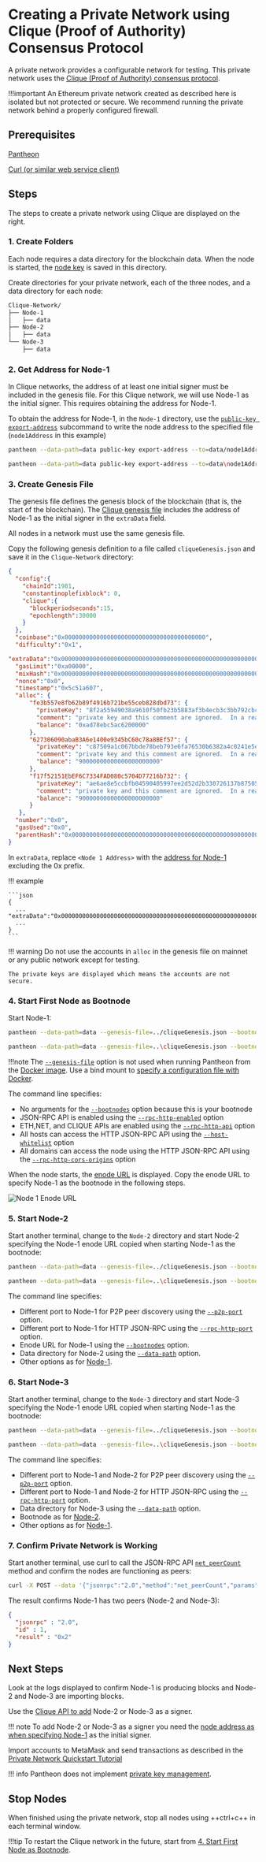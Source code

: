 # Creating a Private Network using Clique (Proof of Authority) Consensus Protocol

A private network provides a configurable network for testing. This private network uses the [Clique (Proof of Authority)
consensus protocol](../Consensus-Protocols/Clique.md). 

!!!important
    An Ethereum private network created as described here is isolated but not protected or secure. 
    We recommend running the private network behind a properly configured firewall.

## Prerequisites 

[Pantheon](../Installation/Install-Binaries.md) 

[Curl (or similar web service client)](https://curl.haxx.se/download.html) 

## Steps

The steps to create a private network using Clique are displayed on the right.

### 1. Create Folders 

Each node requires a data directory for the blockchain data. When the node is started, the [node key](../Configuring-Pantheon/Node-Keys.md) is saved in this directory. 

Create directories for your private network, each of the three nodes, and a data directory for each node: 

```bash
Clique-Network/
├── Node-1
│   ├── data
├── Node-2
│   ├── data
└── Node-3
    ├── data
```

### 2. Get Address for Node-1 

In Clique networks, the address of at least one initial signer must be included in the genesis file. 
For this Clique network, we will use Node-1 as the initial signer. This requires obtaining the address for Node-1. 

To obtain the address for Node-1, in the `Node-1` directory, use the [`public-key export-address`](../Reference/Pantheon-CLI-Syntax.md#export-address)
subcommand to write the node address to the specified file (`node1Address` in this example)

```bash tab="MacOS"
pantheon --data-path=data public-key export-address --to=data/node1Address
```

```bash tab="Windows"
pantheon --data-path=data public-key export-address --to=data\node1Address
```

### 3. Create Genesis File 

The genesis file defines the genesis block of the blockchain (that is, the start of the blockchain).
The [Clique genesis file](../Consensus-Protocols/Clique.md#genesis-file) includes the address of Node-1 as the initial signer in the `extraData` field.    

All nodes in a network must use the same genesis file. 

Copy the following genesis definition to a file called `cliqueGenesis.json` and save it in the `Clique-Network` directory: 

```json
{
  "config":{
    "chainId":1981,
    "constantinoplefixblock": 0,
    "clique":{
      "blockperiodseconds":15,
      "epochlength":30000
    }
  },
  "coinbase":"0x0000000000000000000000000000000000000000",
  "difficulty":"0x1",

"extraData":"0x0000000000000000000000000000000000000000000000000000000000000000<Node 1 Address>0000000000000000000000000000000000000000000000000000000000000000000000000000000000000000000000000000000000000000000000000000000000",
  "gasLimit":"0xa00000",
  "mixHash":"0x0000000000000000000000000000000000000000000000000000000000000000",
  "nonce":"0x0",
  "timestamp":"0x5c51a607",
  "alloc": {
      "fe3b557e8fb62b89f4916b721be55ceb828dbd73": {
        "privateKey": "8f2a55949038a9610f50fb23b5883af3b4ecb3c3bb792cbcefbd1542c692be63",
        "comment": "private key and this comment are ignored.  In a real chain, the private key should NOT be stored",
        "balance": "0xad78ebc5ac6200000"
      },
      "627306090abaB3A6e1400e9345bC60c78a8BEf57": {
        "privateKey": "c87509a1c067bbde78beb793e6fa76530b6382a4c0241e5e4a9ec0a0f44dc0d3",
        "comment": "private key and this comment are ignored.  In a real chain, the private key should NOT be stored",
        "balance": "90000000000000000000000"
      },
      "f17f52151EbEF6C7334FAD080c5704D77216b732": {
        "privateKey": "ae6ae8e5ccbfb04590405997ee2d52d2b330726137b875053c36d94e974d162f",
        "comment": "private key and this comment are ignored.  In a real chain, the private key should NOT be stored",
        "balance": "90000000000000000000000"
      }
   },
  "number":"0x0",
  "gasUsed":"0x0",
  "parentHash":"0x0000000000000000000000000000000000000000000000000000000000000000"
}
```

In `extraData`, replace `<Node 1 Address>` with the [address for Node-1](#2-get-address-for-node-1) excluding the 0x prefix. 

!!! example
    
    ```json
    {
      ...
    "extraData":"0x0000000000000000000000000000000000000000000000000000000000000000b9b81ee349c3807e46bc71aa2632203c5b4620340000000000000000000000000000000000000000000000000000000000000000000000000000000000000000000000000000000000000000000000000000000000",
      ...
    }
    ```

!!! warning 
    Do not use the accounts in `alloc` in the genesis file on mainnet or any public network except for testing.
        
    The private keys are displayed which means the accounts are not secure.  

### 4. Start First Node as Bootnode

Start Node-1:

```bash tab="MacOS"
pantheon --data-path=data --genesis-file=../cliqueGenesis.json --bootnodes --network-id 123 --rpc-http-enabled --rpc-http-api=ETH,NET,CLIQUE --host-whitelist=* --rpc-http-cors-origins="all"      
```

```bash tab="Windows"
pantheon --data-path=data --genesis-file=..\cliqueGenesis.json --bootnodes --network-id 123 --rpc-http-enabled --rpc-http-api=ETH,NET,CLIQUE --host-whitelist=* --rpc-http-cors-origins="all"    
```

!!!note
    The [`--genesis-file`](../Reference/Pantheon-CLI-Syntax.md#genesis-file) option is not used when running 
    Pantheon from the [Docker image](../Getting-Started/Run-Docker-Image.md). Use a bind mount to 
    [specify a configuration file with Docker](../Getting-Started/Run-Docker-Image.md#custom-genesis-file).

The command line specifies: 

* No arguments for the [`--bootnodes`](../Reference/Pantheon-CLI-Syntax.md#bootnodes) option because this is your bootnode
* JSON-RPC API is enabled using the [`--rpc-http-enabled`](../Reference/Pantheon-CLI-Syntax.md#rpc-http-enabled) option
* ETH,NET, and CLIQUE APIs are enabled using the [`--rpc-http-api`](../Reference/Pantheon-CLI-Syntax.md#rpc-http-api) option
* All hosts can access the HTTP JSON-RPC API using the [`--host-whitelist`](../Reference/Pantheon-CLI-Syntax.md#host-whitelist) option
* All domains can access the node using the HTTP JSON-RPC API using the [`--rpc-http-cors-origins`](../Reference/Pantheon-CLI-Syntax.md#rpc-http-cors-origins) option 

When the node starts, the [enode URL](../Configuring-Pantheon/Node-Keys.md#enode-url) is displayed.
Copy the enode URL to specify Node-1 as the bootnode in the following steps. 

![Node 1 Enode URL](../images/EnodeStartup.png)

### 5. Start Node-2 

Start another terminal, change to the `Node-2` directory and start Node-2 specifying the Node-1 enode URL copied when starting Node-1 as the bootnode:
 
```bash tab="MacOS"
pantheon --data-path=data --genesis-file=../cliqueGenesis.json --bootnodes=<Node-1 Enode URL> --network-id 123 --p2p-port=30304 --rpc-http-enabled --rpc-http-api=ETH,NET,CLIQUE --host-whitelist=* --rpc-http-cors-origins="all" --rpc-http-port=8546     
```

```bash tab="Windows"
pantheon --data-path=data --genesis-file=..\cliqueGenesis.json --bootnodes=<Node-1 Enode URL> --network-id 123 --p2p-port=30304 --rpc-http-enabled --rpc-http-api=ETH,NET,CLIQUE --host-whitelist=* --rpc-http-cors-origins="all" --rpc-http-port=8546     
```

The command line specifies: 

* Different port to Node-1 for P2P peer discovery using the [`--p2p-port`](../Reference/Pantheon-CLI-Syntax.md#p2p-port) option.
* Different port to Node-1 for HTTP JSON-RPC using the [`--rpc-http-port`](../Reference/Pantheon-CLI-Syntax.md#rpc-http-port) option.
* Enode URL for Node-1 using the [`--bootnodes`](../Reference/Pantheon-CLI-Syntax.md#bootnodes) option.
* Data directory for Node-2 using the [`--data-path`](../Reference/Pantheon-CLI-Syntax.md#data-path) option.
* Other options as for [Node-1](#5-start-first-node-as-bootnode).


### 6. Start Node-3

Start another terminal, change to the `Node-3` directory and start Node-3 specifying the Node-1 enode URL copied when starting Node-1 as the bootnode: 

```bash tab="MacOS"
pantheon --data-path=data --genesis-file=../cliqueGenesis.json --bootnodes=<Node-1 Enode URL> --network-id 123 --p2p-port=30305 --rpc-http-enabled --rpc-http-api=ETH,NET,CLIQUE --host-whitelist=* --rpc-http-cors-origins="all" --rpc-http-port=8547    
```

```bash tab="Windows"
pantheon --data-path=data --genesis-file=..\cliqueGenesis.json --bootnodes=<Node-1 Enode URL> --network-id 123 --p2p-port=30305 --rpc-http-enabled --rpc-http-api=ETH,NET,CLIQUE --host-whitelist=* --rpc-http-cors-origins="all" --rpc-http-port=8547    
```

The command line specifies: 

 * Different port to Node-1 and Node-2 for P2P peer discovery using the [`--p2p-port`](../Reference/Pantheon-CLI-Syntax.md#p2p-port) option.
 * Different port to Node-1 and Node-2 for HTTP JSON-RPC using the [`--rpc-http-port`](../Reference/Pantheon-CLI-Syntax.md#rpc-http-port) option.
 * Data directory for Node-3 using the [`--data-path`](../Reference/Pantheon-CLI-Syntax.md#data-path) option.
 * Bootnode as for [Node-2](#6-start-node-2).
 * Other options as for [Node-1](#5-start-first-node-as-bootnode). 

### 7. Confirm Private Network is Working 

Start another terminal, use curl to call the JSON-RPC API [`net_peerCount`](../Reference/JSON-RPC-API-Methods.md#net_peercount) method and confirm the nodes are functioning as peers: 

```bash
curl -X POST --data '{"jsonrpc":"2.0","method":"net_peerCount","params":[],"id":1}' localhost:8545
```

The result confirms Node-1 has two peers (Node-2 and Node-3):
```json
{
  "jsonrpc" : "2.0",
  "id" : 1,
  "result" : "0x2"
}
```

## Next Steps 

Look at the logs displayed to confirm Node-1 is producing blocks and Node-2 and Node-3 are importing blocks. 

Use the [Clique API to add](../Consensus-Protocols/Clique.md#adding-and-removing-signers) Node-2 or Node-3 as a signer. 

!!! note
    To add Node-2 or Node-3 as a signer you need the [node address as when specifying Node-1](#2-get-address-for-node-1) as the initial signer. 

Import accounts to MetaMask and send transactions as described in the [Private Network Quickstart Tutorial](Private-Network-Quickstart.md#creating-a-transaction-using-metamask)

!!! info 
    Pantheon does not implement [private key management](../Using-Pantheon/Account-Management.md).

## Stop Nodes

When finished using the private network, stop all nodes using ++ctrl+c++ in each terminal window. 

!!!tip
    To restart the Clique network in the future, start from [4. Start First Node as Bootnode](#4-start-first-node-as-bootnode). 
